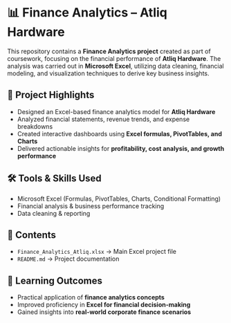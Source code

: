 # 📊 Finance Analytics – Atliq Hardware

This repository contains a **Finance Analytics project** created as part of coursework, focusing on the financial performance of **Atliq Hardware**. The analysis was carried out in **Microsoft Excel**, utilizing data cleaning, financial modeling, and visualization techniques to derive key business insights.

## 🔑 Project Highlights

* Designed an Excel-based finance analytics model for **Atliq Hardware**
* Analyzed financial statements, revenue trends, and expense breakdowns
* Created interactive dashboards using **Excel formulas, PivotTables, and Charts**
* Delivered actionable insights for **profitability, cost analysis, and growth performance**

## 🛠️ Tools & Skills Used

* Microsoft Excel (Formulas, PivotTables, Charts, Conditional Formatting)
* Financial analysis & business performance tracking
* Data cleaning & reporting

## 📂 Contents

* `Finance_Analytics_Atliq.xlsx` → Main Excel project file
* `README.md` → Project documentation

## 🎯 Learning Outcomes

* Practical application of **finance analytics concepts**
* Improved proficiency in **Excel for financial decision-making**
* Gained insights into **real-world corporate finance scenarios**
